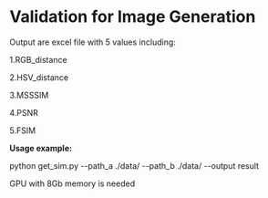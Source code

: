 # Validation for Image Generation


Output are excel file with 5 values including:

1.RGB_distance

2.HSV_distance

3.MSSSIM

4.PSNR

5.FSIM


**Usage example:**

python get_sim.py --path_a ./data/ --path_b ./data/ --output result


GPU with 8Gb memory is needed

